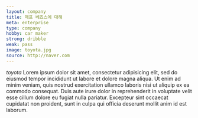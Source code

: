 ```yaml
---
layout: company
title: 제프 베죠스에 대해 
meta: enterprise
type: company
hobby: car maker 
strong: dribble
weak: pass
image: toyota.jpg
source: http://naver.com
---
```


*toyota* Lorem ipsum dolor sit amet, consectetur adipisicing elit, sed do eiusmod tempor incididunt ut labore et dolore magna aliqua. Ut enim ad minim veniam, quis nostrud exercitation ullamco laboris nisi ut aliquip ex ea commodo consequat. Duis aute irure dolor in reprehenderit in voluptate velit esse cillum dolore eu fugiat nulla pariatur. Excepteur sint occaecat cupidatat non proident, sunt in culpa qui officia deserunt mollit anim id est laborum.
